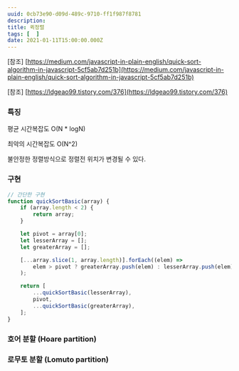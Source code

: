 ```yaml
---
uuid: 0cb73e90-d09d-489c-9710-ff1f987f8781
description: 
title: 퀵정렬
tags: [  ]
date: 2021-01-11T15:00:00.000Z
---
```







[참조] [https://medium.com/javascript-in-plain-english/quick-sort-algorithm-in-javascript-5cf5ab7d251b](https://medium.com/javascript-in-plain-english/quick-sort-algorithm-in-javascript-5cf5ab7d251b)

[참조] [https://ldgeao99.tistory.com/376](https://ldgeao99.tistory.com/376)

### 특징

평균 시간복잡도 O(N * logN)

최악의 시간복잡도 O(N^2)

불안정한 정렬방식으로 정렬전 위치가 변경될 수 있다.

### 구현

```jsx
// 간단한 구현
function quickSortBasic(array) {
    if (array.length < 2) {
        return array;
    }

    let pivot = array[0];
    let lesserArray = [];
    let greaterArray = [];

    [...array.slice(1, array.length)].forEach((elem) =>
        elem > pivot ? greaterArray.push(elem) : lesserArray.push(elem),
    );

    return [
        ...quickSortBasic(lesserArray),
        pivot,
        ...quickSortBasic(greaterArray),
    ];
}
```

### 호어 분할 (Hoare partition)

### 로무토 분할 (Lomuto partition)